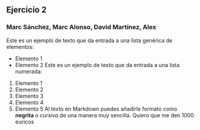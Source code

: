 ## Ejercicio 2
### Marc Sánchez, Marc Alonso, David Martínez, Alex 
Este es un ejemplo de texto que da entrada a una lista genérica de elementos:
- Elemento 1
- Elemento 2
Este es un ejemplo de texto que da entrada a una lista numerada:
1. Elemento 1
2. Elemento 2
3. Elemento 3
4. Elemento 4
5. Elemento 5
Al texto en Markdown puedes añadirle formato como **negrita** o *cursiva* de una manera muy sencilla.
Quiero que me den 1000 euricos
